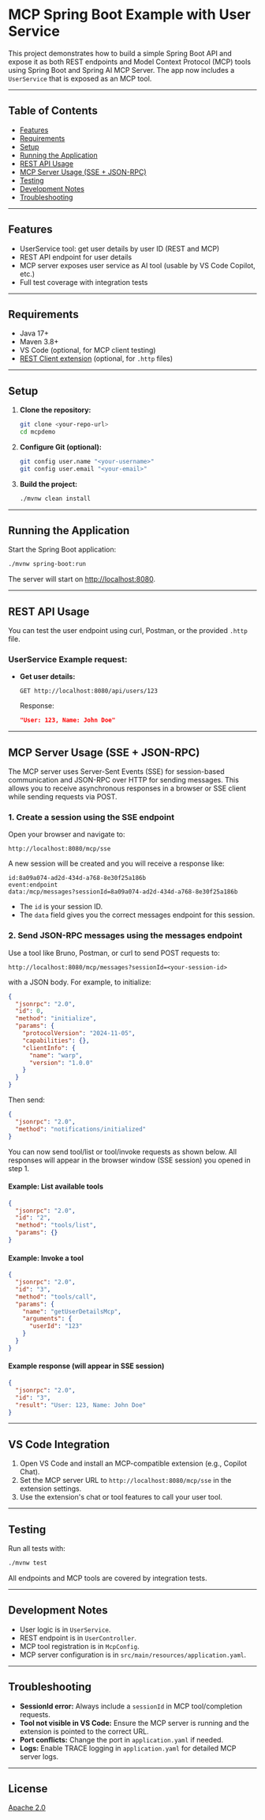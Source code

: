 # MCP Spring Boot Example with User Service

This project demonstrates how to build a simple Spring Boot API and expose it as both REST endpoints and Model Context Protocol (MCP) tools using Spring Boot and Spring AI MCP Server. The app now includes a `UserService` that is exposed as an MCP tool.

---

## Table of Contents
- [Features](#features)
- [Requirements](#requirements)
- [Setup](#setup)
- [Running the Application](#running-the-application)
- [REST API Usage](#rest-api-usage)
- [MCP Server Usage (SSE + JSON-RPC)](#mcp-server-usage-sse--json-rpc)
- [Testing](#testing)
- [Development Notes](#development-notes)
- [Troubleshooting](#troubleshooting)

---

## Features
- UserService tool: get user details by user ID (REST and MCP)
- REST API endpoint for user details
- MCP server exposes user service as AI tool (usable by VS Code Copilot, etc.)
- Full test coverage with integration tests

---

## Requirements
- Java 17+
- Maven 3.8+
- VS Code (optional, for MCP client testing)
- [REST Client extension](https://marketplace.visualstudio.com/items?itemName=humao.rest-client) (optional, for `.http` files)

---

## Setup
1. **Clone the repository:**
   ```sh
   git clone <your-repo-url>
   cd mcpdemo
   ```
2. **Configure Git (optional):**
   ```sh
   git config user.name "<your-username>"
   git config user.email "<your-email>"
   ```
3. **Build the project:**
   ```sh
   ./mvnw clean install
   ```

---

## Running the Application
Start the Spring Boot application:
```sh
./mvnw spring-boot:run
```
The server will start on [http://localhost:8080](http://localhost:8080).

---

## REST API Usage
You can test the user endpoint using curl, Postman, or the provided `.http` file.

### UserService Example request:
- **Get user details:**
  ```http
  GET http://localhost:8080/api/users/123
  ```
  Response:
  ```json
  "User: 123, Name: John Doe"
  ```

---

## MCP Server Usage (SSE + JSON-RPC)
The MCP server uses Server-Sent Events (SSE) for session-based communication and JSON-RPC over HTTP for sending messages. This allows you to receive asynchronous responses in a browser or SSE client while sending requests via POST.

### 1. Create a session using the SSE endpoint
Open your browser and navigate to:
```
http://localhost:8080/mcp/sse
```
A new session will be created and you will receive a response like:
```
id:8a09a074-ad2d-434d-a768-8e30f25a186b
event:endpoint
data:/mcp/messages?sessionId=8a09a074-ad2d-434d-a768-8e30f25a186b
```
- The `id` is your session ID.
- The `data` field gives you the correct messages endpoint for this session.

### 2. Send JSON-RPC messages using the messages endpoint
Use a tool like Bruno, Postman, or curl to send POST requests to:
```
http://localhost:8080/mcp/messages?sessionId=<your-session-id>
```
with a JSON body. For example, to initialize:
```json
{
  "jsonrpc": "2.0",
  "id": 0,
  "method": "initialize",
  "params": {
    "protocolVersion": "2024-11-05",
    "capabilities": {},
    "clientInfo": {
      "name": "warp",
      "version": "1.0.0"
    }
  }
}
```

Then send:
```json
{
  "jsonrpc": "2.0",
  "method": "notifications/initialized"
}
```

You can now send tool/list or tool/invoke requests as shown below. All responses will appear in the browser window (SSE session) you opened in step 1.

#### Example: List available tools
```json
{
  "jsonrpc": "2.0",
  "id": "2",
  "method": "tools/list",
  "params": {}
}
```

#### Example: Invoke a tool
```json
{
  "jsonrpc": "2.0",
  "id": "3",
  "method": "tools/call",
  "params": {
    "name": "getUserDetailsMcp",
    "arguments": {
      "userId": "123"
    }
  }
}
```

#### Example response (will appear in SSE session)
```json
{
  "jsonrpc": "2.0",
  "id": "3",
  "result": "User: 123, Name: John Doe"
}
```

---

## VS Code Integration
1. Open VS Code and install an MCP-compatible extension (e.g., Copilot Chat).
2. Set the MCP server URL to `http://localhost:8080/mcp/sse` in the extension settings.
3. Use the extension's chat or tool features to call your user tool.

---

## Testing
Run all tests with:
```sh
./mvnw test
```
All endpoints and MCP tools are covered by integration tests.

---

## Development Notes
- User logic is in `UserService`.
- REST endpoint is in `UserController`.
- MCP tool registration is in `McpConfig`.
- MCP server configuration is in `src/main/resources/application.yaml`.

---

## Troubleshooting
- **SessionId error:** Always include a `sessionId` in MCP tool/completion requests.
- **Tool not visible in VS Code:** Ensure the MCP server is running and the extension is pointed to the correct URL.
- **Port conflicts:** Change the port in `application.yaml` if needed.
- **Logs:** Enable TRACE logging in `application.yaml` for detailed MCP server logs.

---

## License
[Apache 2.0](LICENSE)
